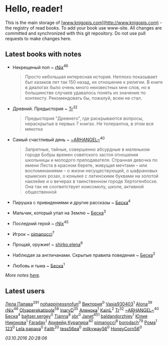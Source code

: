 # Hello, reader!
This is the main storage of [www.knigopis.com](http://www.knigopis.com) - the registry of read books.
To add your book use www-site. All changes are committed and synchronized with this git repository.
Do not use pull requests to make changes here.


## Latest books with notes
* Некрещеный поп ~ [rNix](users/115/115622071-twitter)<sup>46</sup>
    > Просто небольшая интересная история. Неплохо показывает быт казаков лет так 150 назад, их отношение к религии. В книге в диалогах было очень много неизвестных мне слов, но в большинстве случаев удавалось понять их значение по контексту.
    > Рекомендовать бы, пожалуй, всем не стал.

* Древний. Предыстория ~ [Tr](users/122/12282474-vkontakte)<sup>32</sup>
    > Предыстория "Древнего", где раскрываются вопросы, нераскрытые в первых 7 книгах. Не толерантна, в этом вся мякотка

* Самый счастливый день ~ [~ARHANGEL~](users/642/64251996-vkontakte)<sup>40</sup>
    > Запретные, тайные, совершенно абсурдные в маленьком городе Бобры времен советского застоя отношения школьницы и молодого преподавателя. Странная девочка по имени Леста в красном берете, живущая мечтами – или воспоминаниями – о жизни несуществующей, о шафрановых крымских розах, о коньяке с латинскими буквами на золотой наклейке и о вечерах в таинственном городе Хертогенбосхе. Она так не соответствует комсомолу, школе, активной общественной

* Пирушка с привидениями и другие рассказы ~ [Беска](users/157/1577468-vkontakte)<sup>4</sup>

* Мальчик, который упал на Землю ~ [Беска](users/157/1577468-vkontakte)<sup>3</sup>

* Последний герой ~ [rNix](users/115/115622071-twitter)<sup>45</sup>

* Игрок ~ [pimanocci](users/117/117124011531379579265-google)<sup>7</sup>

* Прощай, оружие! ~ [shirko.elena](users/100/100001858801764-facebook)<sup>6</sup>

* Наблюдая за англичанами. Скрытые правила поведения ~ [Беска](users/157/1577468-vkontakte)<sup>2</sup>

* Любовь и тьма ~ [Беска](users/157/1577468-vkontakte)<sup>1</sup>


_More notes [here](latest_books_with_notes.md)._


## Latest users
[Лела Папава](users/761/76187635-vkontakte)<sup>291</sup> 
[nohappinessnofun](users/380/380085691-vkontakte)<sup>0</sup> 
[Виктория](users/308/30838259-vkontakte)<sup>0</sup> 
[Vasja930403](users/113/113791616-vkontakte)<sup>1</sup> 
[Alona](users/320/320700111602997-facebook)<sup>39</sup> 
[rNix](users/115/115622071-twitter)<sup>46</sup> 
[Olyaperekatipole](users/123/1236741-vkontakte)<sup>58</sup> 
[InaryD](users/562/56228374-vkontakte)<sup>35</sup> 
[Аленока](users/785/785973-vkontakte)<sup>1</sup> 
[KainL](users/101/101713933759900735497-google)<sup>2</sup> 
[Tr](users/122/12282474-vkontakte)<sup>32</sup> 
[~ARHANGEL~](users/642/64251996-vkontakte)<sup>40</sup> 
[Беска](users/157/1577468-vkontakte)<sup>4</sup> 
[baltser.sergey](users/112/11235393-vkontakte)<sup>0</sup> 
[Tianna](users/108/108107916628702171952-google)<sup>8</sup> 
[xbr](users/803/803172-yandex)<sup>0</sup> 
[Janet](users/205/20565064-vkontakte)<sup>451</sup> 
[baldandorzhiev](users/133/13354008-vkontakte)<sup>1</sup> 
[Юлия Никонова](users/176/17607331280625977789-mailru)<sup>1</sup> 
[Faraday](users/108/108020284314426829678-google)<sup>1</sup> 
[Арквейд Курапира](users/278/278072338-vkontakte)<sup>40</sup> 
[pimanocci](users/117/117124011531379579265-google)<sup>8</sup> 
[borodach](users/157/15706320-vkontakte)<sup>79</sup> 
[Рома](users/798/798202600285063-facebook)<sup>1</sup> 
[123](users/106/106674199062759217064-google)<sup>0</sup> 
[Lela papava](users/281/281023294-vkontakte)<sup>0</sup> 
[Faith](users/112/112366191289808901180-google)<sup>20</sup> 
[tess56ea](users/163/163745873-yandex)<sup>0</sup> 
[milkyway56](users/170/170115130-vkontakte)<sup>0</sup> 
[HoneyCorn56](users/306/306486763060595-facebook)<sup>0</sup> 


_03.10.2016 20:28:06_
